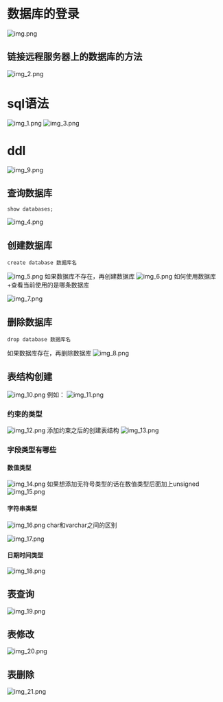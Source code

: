 # 数据库的登录
![img.png](img.png)
## 链接远程服务器上的数据库的方法
![img_2.png](img_2.png)

# sql语法
![img_1.png](img_1.png)
![img_3.png](img_3.png)

# ddl
![img_9.png](img_9.png)
## 查询数据库
```shell
show databases;
```
![img_4.png](img_4.png)
## 创建数据库
```shell
create database 数据库名
```
![img_5.png](img_5.png)
如果数据库不存在，再创建数据库
![img_6.png](img_6.png)
如何使用数据库+查看当前使用的是哪条数据库

![img_7.png](img_7.png)

## 删除数据库
```shell
drop database 数据库名
```

如果数据库存在，再删除数据库
![img_8.png](img_8.png)

## 表结构创建
![img_10.png](img_10.png)
例如：
![img_11.png](img_11.png)
### 约束的类型
![img_12.png](img_12.png)
添加约束之后的创建表结构
![img_13.png](img_13.png)
### 字段类型有哪些

#### 数值类型
![img_14.png](img_14.png)
如果想添加无符号类型的话在数值类型后面加上unsigned
![img_15.png](img_15.png)

#### 字符串类型
![img_16.png](img_16.png)
char和varchar之间的区别

![img_17.png](img_17.png)

#### 日期时间类型
![img_18.png](img_18.png)

## 表查询
![img_19.png](img_19.png)

## 表修改
![img_20.png](img_20.png)

## 表删除
![img_21.png](img_21.png)